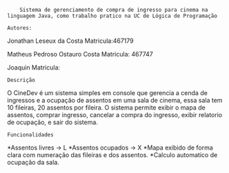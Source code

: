         Sistema de gerenciamento de compra de ingresso para cinema na linguagem Java, como trabalho pratico na UC de Lógica de Programação

    Autores:
Jonathan Leseux da Costa
Matricula:467179

Matheus Pedroso Ostauro Costa
Matricula: 467747

Joaquin
Matricula:

    Descrição
O CineDev é um sistema simples em console que gerencia a cenda de ingressos e a ocupação de assentos em uma sala de cinema, essa sala tem 10 fileiras, 20 assentos por fileira.
O sistema permite exibir o mapa de assentos, comprar ingresso, cancelar a compra do ingresso, exibir relatorio de ocupação, e sair do sistema.

    Funcionalidades
*Assentos livres -> L
*Assentos ocupados -> X
*Mapa exibido de forma clara com numeração das fileiras e dos assentos.
*Calculo automatico de ocupação da sala.

    
